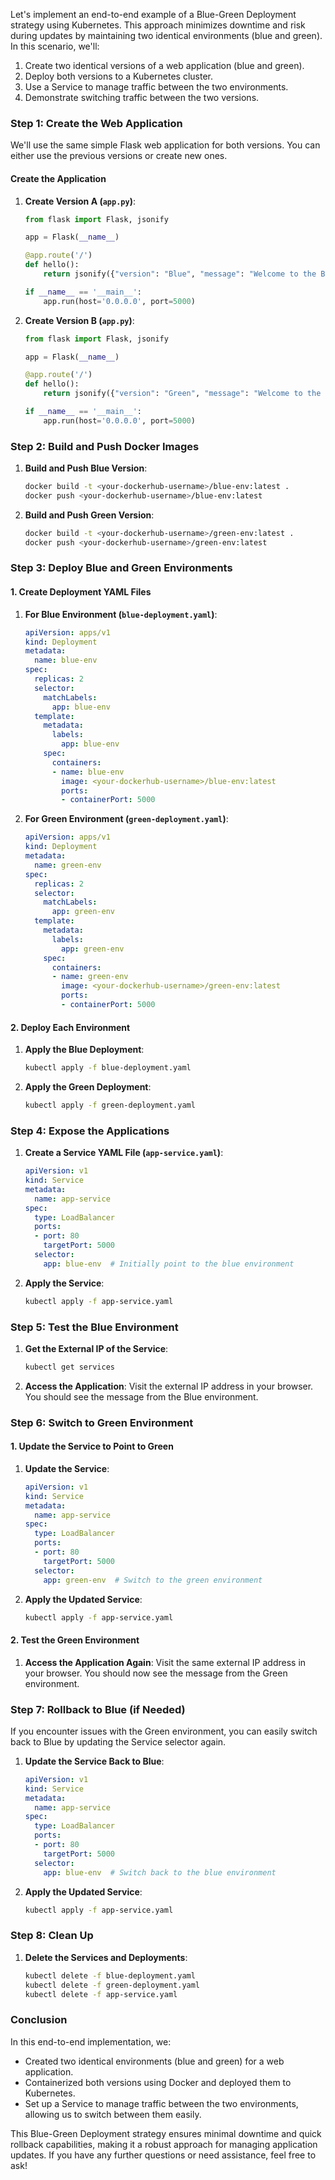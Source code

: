 Let's implement an end-to-end example of a Blue-Green Deployment strategy using Kubernetes. This approach minimizes downtime and risk during updates by maintaining two identical environments (blue and green). In this scenario, we'll:

1. Create two identical versions of a web application (blue and green).
2. Deploy both versions to a Kubernetes cluster.
3. Use a Service to manage traffic between the two environments.
4. Demonstrate switching traffic between the two versions.

### Step 1: Create the Web Application

We'll use the same simple Flask web application for both versions. You can either use the previous versions or create new ones. 

#### Create the Application

1. **Create Version A (`app.py`)**:
   ```python
   from flask import Flask, jsonify

   app = Flask(__name__)

   @app.route('/')
   def hello():
       return jsonify({"version": "Blue", "message": "Welcome to the Blue environment!"})

   if __name__ == '__main__':
       app.run(host='0.0.0.0', port=5000)
   ```

2. **Create Version B (`app.py`)**:
   ```python
   from flask import Flask, jsonify

   app = Flask(__name__)

   @app.route('/')
   def hello():
       return jsonify({"version": "Green", "message": "Welcome to the Green environment!"})

   if __name__ == '__main__':
       app.run(host='0.0.0.0', port=5000)
   ```

### Step 2: Build and Push Docker Images

1. **Build and Push Blue Version**:
   ```bash
   docker build -t <your-dockerhub-username>/blue-env:latest .
   docker push <your-dockerhub-username>/blue-env:latest
   ```

2. **Build and Push Green Version**:
   ```bash
   docker build -t <your-dockerhub-username>/green-env:latest .
   docker push <your-dockerhub-username>/green-env:latest
   ```

### Step 3: Deploy Blue and Green Environments

#### 1. Create Deployment YAML Files

1. **For Blue Environment (`blue-deployment.yaml`)**:
   ```yaml
   apiVersion: apps/v1
   kind: Deployment
   metadata:
     name: blue-env
   spec:
     replicas: 2
     selector:
       matchLabels:
         app: blue-env
     template:
       metadata:
         labels:
           app: blue-env
       spec:
         containers:
         - name: blue-env
           image: <your-dockerhub-username>/blue-env:latest
           ports:
           - containerPort: 5000
   ```

2. **For Green Environment (`green-deployment.yaml`)**:
   ```yaml
   apiVersion: apps/v1
   kind: Deployment
   metadata:
     name: green-env
   spec:
     replicas: 2
     selector:
       matchLabels:
         app: green-env
     template:
       metadata:
         labels:
           app: green-env
       spec:
         containers:
         - name: green-env
           image: <your-dockerhub-username>/green-env:latest
           ports:
           - containerPort: 5000
   ```

#### 2. Deploy Each Environment

1. **Apply the Blue Deployment**:
   ```bash
   kubectl apply -f blue-deployment.yaml
   ```

2. **Apply the Green Deployment**:
   ```bash
   kubectl apply -f green-deployment.yaml
   ```

### Step 4: Expose the Applications

1. **Create a Service YAML File (`app-service.yaml`)**:
   ```yaml
   apiVersion: v1
   kind: Service
   metadata:
     name: app-service
   spec:
     type: LoadBalancer
     ports:
     - port: 80
       targetPort: 5000
     selector:
       app: blue-env  # Initially point to the blue environment
   ```

2. **Apply the Service**:
   ```bash
   kubectl apply -f app-service.yaml
   ```

### Step 5: Test the Blue Environment

1. **Get the External IP of the Service**:
   ```bash
   kubectl get services
   ```

2. **Access the Application**:
   Visit the external IP address in your browser. You should see the message from the Blue environment.

### Step 6: Switch to Green Environment

#### 1. Update the Service to Point to Green

1. **Update the Service**:
   ```yaml
   apiVersion: v1
   kind: Service
   metadata:
     name: app-service
   spec:
     type: LoadBalancer
     ports:
     - port: 80
       targetPort: 5000
     selector:
       app: green-env  # Switch to the green environment
   ```

2. **Apply the Updated Service**:
   ```bash
   kubectl apply -f app-service.yaml
   ```

#### 2. Test the Green Environment

1. **Access the Application Again**:
   Visit the same external IP address in your browser. You should now see the message from the Green environment.

### Step 7: Rollback to Blue (if Needed)

If you encounter issues with the Green environment, you can easily switch back to Blue by updating the Service selector again.

1. **Update the Service Back to Blue**:
   ```yaml
   apiVersion: v1
   kind: Service
   metadata:
     name: app-service
   spec:
     type: LoadBalancer
     ports:
     - port: 80
       targetPort: 5000
     selector:
       app: blue-env  # Switch back to the blue environment
   ```

2. **Apply the Updated Service**:
   ```bash
   kubectl apply -f app-service.yaml
   ```

### Step 8: Clean Up

1. **Delete the Services and Deployments**:
   ```bash
   kubectl delete -f blue-deployment.yaml
   kubectl delete -f green-deployment.yaml
   kubectl delete -f app-service.yaml
   ```

### Conclusion

In this end-to-end implementation, we:
- Created two identical environments (blue and green) for a web application.
- Containerized both versions using Docker and deployed them to Kubernetes.
- Set up a Service to manage traffic between the two environments, allowing us to switch between them easily.

This Blue-Green Deployment strategy ensures minimal downtime and quick rollback capabilities, making it a robust approach for managing application updates. If you have any further questions or need assistance, feel free to ask!
